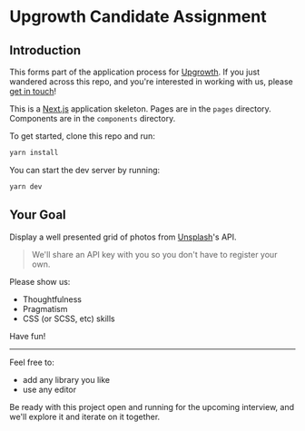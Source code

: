 # Upgrowth Candidate Assignment

## Introduction
This forms part of the application process for [Upgrowth][website]. 
If you just wandered across this repo, and you're interested in working with us, please [get in touch][careers]!

This is a [Next.js][next] application skeleton. 
Pages are in the `pages` directory. 
Components are in the `components` directory.

To get started, clone this repo and run:

```bash
yarn install
```

You can start the dev server by running:


```bash
yarn dev
```

## Your Goal

Display a well presented grid of photos from [Unsplash][unsplash]'s API.

> We'll share an API key with you so you don't have to register your own.

Please show us:

- Thoughtfulness
- Pragmatism
- CSS (or SCSS, etc) skills

Have fun!

---

Feel free to:

- add any library you like
- use any editor

Be ready with this project open and running for the upcoming interview, and we'll explore it and iterate on it together.

[careers]: https://www.upgrowth.com.au/careers
[next]: https://nextjs.org
[unsplash]: https://unsplash.com/documentation
[website]: https://upgrowth.com.au/
